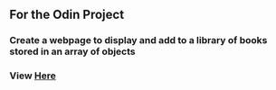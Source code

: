 ## For the Odin Project
### Create a webpage to display and add to a library of books stored in an array of objects
### View [Here](https://theghall.github.io/odin-library/)
